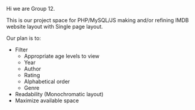 Hi we are Group 12.

This is our project space for PHP/MySQL/JS making and/or refining IMDB website layout with Single page layout.

Our plan is to:
  - Filter
      - Appropriate age levels to view
      - Year
      - Author
      - Rating
      - Alphabetical order
      - Genre
  - Readability (Monochromatic layout)
  - Maximize available space
